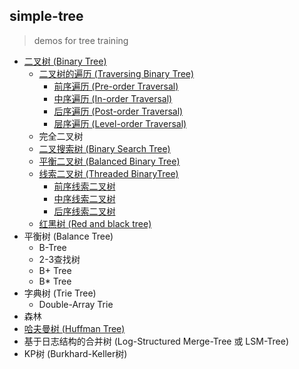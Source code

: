 ## simple-tree
> demos for tree training

- [二叉树 (Binary Tree)](src/main/java/simple/tree/bt)
    - [二叉树的遍历 (Traversing Binary Tree)](src/main/java/simple/tree/bt)
        - [前序遍历 (Pre-order Traversal)](src/main/java/simple/tree/bt)
        - [中序遍历 (In-order Traversal)](src/main/java/simple/tree/bt)
        - [后序遍历 (Post-order Traversal)](src/main/java/simple/tree/bt)
        - [层序遍历 (Level-order Traversal)](src/main/java/simple/tree/bt)
    - 完全二叉树
    - [二叉搜索树 (Binary Search Tree)](src/main/java/simple/tree/bst)
    - [平衡二叉树 (Balanced Binary Tree)](src/main/java/simple/tree/avl)
    - [线索二叉树 (Threaded BinaryTree)](src/main/java/simple/tree/tbt)
        - [前序线索二叉树](src/main/java/simple/tree/tbt)
        - [中序线索二叉树](src/main/java/simple/tree/tbt)
        - [后序线索二叉树](src/main/java/simple/tree/tbt)
    - [红黑树 (Red and black tree)](src/main/java/simple/tree/rbt)
- 平衡树 (Balance Tree)
    - B-Tree
    - 2-3查找树
    - B+ Tree
    - B* Tree
- 字典树 (Trie Tree)
    - Double-Array Trie
- 森林
- [哈夫曼树 (Huffman Tree)](src/main/java/simple/tree/ht)
- 基于日志结构的合并树 (Log-Structured Merge-Tree 或 LSM-Tree)
- KP树 (Burkhard-Keller树)
